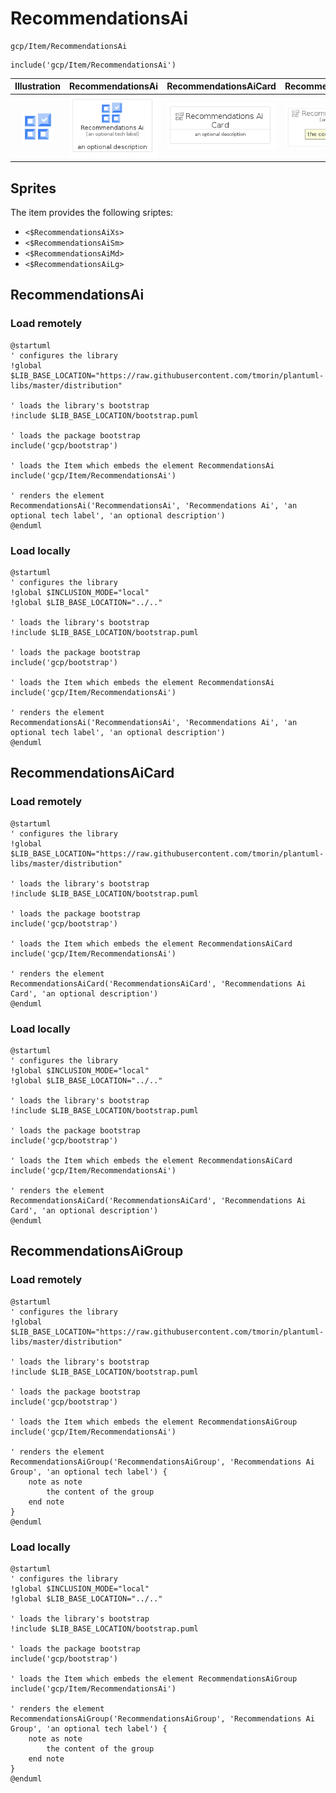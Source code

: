 # RecommendationsAi


```text
gcp/Item/RecommendationsAi
```

```text
include('gcp/Item/RecommendationsAi')
```



| Illustration | RecommendationsAi | RecommendationsAiCard | RecommendationsAiGroup |
| :---: | :---: | :---: | :---: |
| ![illustration for Illustration](../../gcp/Item/RecommendationsAi.png) | ![illustration for RecommendationsAi](../../gcp/Item/RecommendationsAi.Local.png) | ![illustration for RecommendationsAiCard](../../gcp/Item/RecommendationsAiCard.Local.png) | ![illustration for RecommendationsAiGroup](../../gcp/Item/RecommendationsAiGroup.Local.png) |



## Sprites
The item provides the following sriptes:

- `<$RecommendationsAiXs>`
- `<$RecommendationsAiSm>`
- `<$RecommendationsAiMd>`
- `<$RecommendationsAiLg>`





## RecommendationsAi

### Load remotely
```plantuml
@startuml
' configures the library
!global $LIB_BASE_LOCATION="https://raw.githubusercontent.com/tmorin/plantuml-libs/master/distribution"

' loads the library's bootstrap
!include $LIB_BASE_LOCATION/bootstrap.puml

' loads the package bootstrap
include('gcp/bootstrap')

' loads the Item which embeds the element RecommendationsAi
include('gcp/Item/RecommendationsAi')

' renders the element
RecommendationsAi('RecommendationsAi', 'Recommendations Ai', 'an optional tech label', 'an optional description')
@enduml
```

### Load locally
```plantuml
@startuml
' configures the library
!global $INCLUSION_MODE="local"
!global $LIB_BASE_LOCATION="../.."

' loads the library's bootstrap
!include $LIB_BASE_LOCATION/bootstrap.puml

' loads the package bootstrap
include('gcp/bootstrap')

' loads the Item which embeds the element RecommendationsAi
include('gcp/Item/RecommendationsAi')

' renders the element
RecommendationsAi('RecommendationsAi', 'Recommendations Ai', 'an optional tech label', 'an optional description')
@enduml
```

## RecommendationsAiCard

### Load remotely
```plantuml
@startuml
' configures the library
!global $LIB_BASE_LOCATION="https://raw.githubusercontent.com/tmorin/plantuml-libs/master/distribution"

' loads the library's bootstrap
!include $LIB_BASE_LOCATION/bootstrap.puml

' loads the package bootstrap
include('gcp/bootstrap')

' loads the Item which embeds the element RecommendationsAiCard
include('gcp/Item/RecommendationsAi')

' renders the element
RecommendationsAiCard('RecommendationsAiCard', 'Recommendations Ai Card', 'an optional description')
@enduml
```

### Load locally
```plantuml
@startuml
' configures the library
!global $INCLUSION_MODE="local"
!global $LIB_BASE_LOCATION="../.."

' loads the library's bootstrap
!include $LIB_BASE_LOCATION/bootstrap.puml

' loads the package bootstrap
include('gcp/bootstrap')

' loads the Item which embeds the element RecommendationsAiCard
include('gcp/Item/RecommendationsAi')

' renders the element
RecommendationsAiCard('RecommendationsAiCard', 'Recommendations Ai Card', 'an optional description')
@enduml
```

## RecommendationsAiGroup

### Load remotely
```plantuml
@startuml
' configures the library
!global $LIB_BASE_LOCATION="https://raw.githubusercontent.com/tmorin/plantuml-libs/master/distribution"

' loads the library's bootstrap
!include $LIB_BASE_LOCATION/bootstrap.puml

' loads the package bootstrap
include('gcp/bootstrap')

' loads the Item which embeds the element RecommendationsAiGroup
include('gcp/Item/RecommendationsAi')

' renders the element
RecommendationsAiGroup('RecommendationsAiGroup', 'Recommendations Ai Group', 'an optional tech label') {
    note as note
        the content of the group
    end note
}
@enduml
```

### Load locally
```plantuml
@startuml
' configures the library
!global $INCLUSION_MODE="local"
!global $LIB_BASE_LOCATION="../.."

' loads the library's bootstrap
!include $LIB_BASE_LOCATION/bootstrap.puml

' loads the package bootstrap
include('gcp/bootstrap')

' loads the Item which embeds the element RecommendationsAiGroup
include('gcp/Item/RecommendationsAi')

' renders the element
RecommendationsAiGroup('RecommendationsAiGroup', 'Recommendations Ai Group', 'an optional tech label') {
    note as note
        the content of the group
    end note
}
@enduml
```

